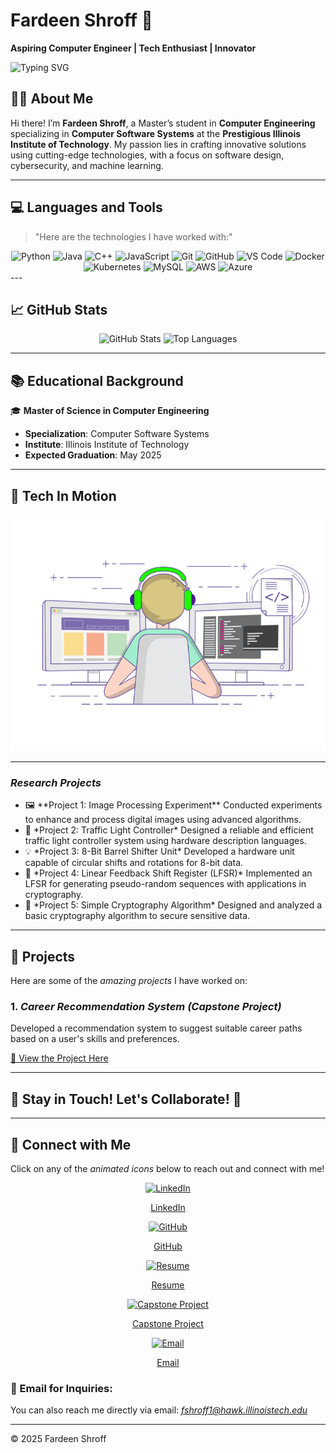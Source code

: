 # Fardeen Shroff 🌟  
**Aspiring Computer Engineer | Tech Enthusiast | Innovator**

![Typing SVG](https://readme-typing-svg.demolab.com?font=Fira+Code&weight=600&size=25&pause=1000&color=FFD700&background=000000&center=true&vCenter=true&width=450&lines=Welcome+to+my+GitHub+Profile!;I'm+Fardeen+Shroff!;Let's+build+something+amazing!;Happy+Coding!)


## 👨‍💻 About Me  
Hi there! I’m **Fardeen Shroff**, a Master’s student in **Computer Engineering** specializing in **Computer Software Systems** at the **Prestigious Illinois Institute of Technology**. My passion lies in crafting innovative solutions using cutting-edge technologies, with a focus on software design, cybersecurity, and machine learning.

---
## 💻 Languages and Tools

> "Here are the technologies I have worked with:"

<div align="center">
  
  <!-- Programming Languages -->
  <img src="https://img.shields.io/badge/-Python-3776AB?style=for-the-badge&logo=python&logoColor=white" alt="Python" />
  <img src="https://img.shields.io/badge/-Java-007396?style=for-the-badge&logo=java&logoColor=white" alt="Java" />
  <img src="https://img.shields.io/badge/-C++-00599C?style=for-the-badge&logo=cplusplus&logoColor=white" alt="C++" />
  <img src="https://img.shields.io/badge/-JavaScript-F7DF1E?style=for-the-badge&logo=javascript&logoColor=black" alt="JavaScript" />
  
  <!-- Tools and Frameworks -->
  <img src="https://img.shields.io/badge/-Git-F05032?style=for-the-badge&logo=git&logoColor=white" alt="Git" />
  <img src="https://img.shields.io/badge/-GitHub-181717?style=for-the-badge&logo=github&logoColor=white" alt="GitHub" />
  <img src="https://img.shields.io/badge/-VS%20Code-007ACC?style=for-the-badge&logo=visualstudiocode&logoColor=white" alt="VS Code" />
  <img src="https://img.shields.io/badge/-Docker-2496ED?style=for-the-badge&logo=docker&logoColor=white" alt="Docker" />
  <img src="https://img.shields.io/badge/-Kubernetes-326CE5?style=for-the-badge&logo=kubernetes&logoColor=white" alt="Kubernetes" />

  <!-- Database and Cloud -->
  <img src="https://img.shields.io/badge/-MySQL-4479A1?style=for-the-badge&logo=mysql&logoColor=white" alt="MySQL" />
  <img src="https://img.shields.io/badge/-AWS-232F3E?style=for-the-badge&logo=amazonaws&logoColor=white" alt="AWS" />
  <img src="https://img.shields.io/badge/-Azure-0078D4?style=for-the-badge&logo=microsoftazure&logoColor=white" alt="Azure" />
  
</div>
---

## 📈 GitHub Stats  

<div align="center">
  <img src="https://github-readme-stats.vercel.app/api?username=FardeenShroff&show_icons=true&theme=radical" alt="GitHub Stats" />
  <img src="https://github-readme-stats.vercel.app/api/top-langs/?username=FardeenShroff&layout=compact&theme=radical" alt="Top Languages" />
</div>

---

## 📚 Educational Background  
🎓 **Master of Science in Computer Engineering**  
- **Specialization**: Computer Software Systems  
- **Institute**: Illinois Institute of Technology  
- **Expected Graduation**: May 2025  

---

## 🌟 Tech In Motion  
![Coding Animation](https://raw.githubusercontent.com/devSouvik/devSouvik/master/gif3.gif)

---

### *Research Projects*

<ul>
  <li>🖼️ **Project 1: Image Processing Experiment**  
      Conducted experiments to enhance and process digital images using advanced algorithms.</li>
  <li>🚦 *Project 2: Traffic Light Controller*  
      Designed a reliable and efficient traffic light controller system using hardware description languages.</li>
  <li>💡 *Project 3: 8-Bit Barrel Shifter Unit*  
      Developed a hardware unit capable of circular shifts and rotations for 8-bit data.</li>
  <li>🔄 *Project 4: Linear Feedback Shift Register (LFSR)*  
      Implemented an LFSR for generating pseudo-random sequences with applications in cryptography.</li>
  <li>🔐 *Project 5: Simple Cryptography Algorithm*  
      Designed and analyzed a basic cryptography algorithm to secure sensitive data.</li>
</ul>

---


## 🌟 Projects

Here are some of the *amazing projects* I have worked on:

### 1. *Career Recommendation System (Capstone Project)*

Developed a recommendation system to suggest suitable career paths based on a user's skills and preferences.

[🔗 View the Project Here](https://tijer.org/tijer/viewpaperforall.php?paper=TIJER2304165)

---

## 🚀 Stay in Touch! Let's Collaborate! 🚀

---

## 🔗 Connect with Me

Click on any of the *animated icons* below to reach out and connect with me!

<div align="center">
    <a href="https://www.linkedin.com/in/fardeen-shroff-07930b221">
        <img src="https://upload.wikimedia.org/wikipedia/commons/0/08/LinkedIn_Logo_2013.svg" alt="LinkedIn" width="50" height="50" style="transition: transform 0.3s;">
        <p>LinkedIn</p>
    </a>
    <a href="https://github.com/fardeenshroff" target="_blank">
        <img src="https://upload.wikimedia.org/wikipedia/commons/9/91/Octicons-mark-github.svg" alt="GitHub" width="50" height="50" style="transition: transform 0.3s;">
        <p>GitHub</p>
    </a>
    <a href="https://github.com/fardeenshroff/resume" target="_blank">
        <img src="https://img.shields.io/badge/Resume-%23FF0000?style=for-the-badge&logo=pdf&logoColor=white" alt="Resume" width="50" height="50" style="transition: transform 0.3s;">
        <p>Resume</p>
    </a>
    <a href="https://tijer.org/tijer/viewpaperforall.php?paper=TIJER2304165">
        <img src="https://upload.wikimedia.org/wikipedia/commons/7/7c/Graduation_cap_icon.svg" alt="Capstone Project" width="50" height="50" style="transition: transform 0.3s;">
        <p>Capstone Project</p>
    </a>
    <a href="mailto:fshroff1@hawk.iit.edu" target="_blank">
        <img src="https://upload.wikimedia.org/wikipedia/commons/4/42/Email_icon.svg" alt="Email" width="50" height="50" style="transition: transform 0.3s;">
        <p>Email</p>
    </a>
</div>

### 📝 Email for Inquiries:
You can also reach me directly via email: *fshroff1@hawk.illinoistech.edu* 

---
© 2025 Fardeen Shroff




